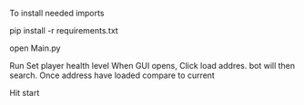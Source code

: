 To install needed imports

pip install -r requirements.txt

open Main.py

Run
Set player health level
When GUI opens, Click load addres. bot will then search.
Once address have loaded compare to current

Hit start
